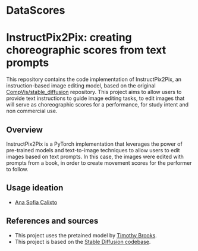 # DataScores

# InstructPix2Pix: creating choreographic scores from text prompts

This repository contains the code implementation of InstructPix2Pix, an instruction-based image editing model, based on the original [CompVis/stable_diffusion](https://github.com/CompVis/stable-diffusion) repository. This project aims to allow users to provide text instructions to guide image editing tasks, to edit images that will serve as choreographic scores for a performance, for study intent and non commercial use.

## Overview

InstructPix2Pix is a PyTorch implementation that leverages the power of pre-trained models and text-to-image techniques to allow users to edit images based on text prompts. In this case, the images were edited with prompts from a book, in order to create movement scores for the performer to follow.

## Usage ideation

- [Ana Sofia Calixto](https://github.com/anasofiacalixto)

## References and sources

- This project uses the pretained model by [Timothy Brooks](https://github.com/timothybrooks/instruct-pix2pix).
- This project is based on the [Stable Diffusion codebase](https://github.com/CompVis/stable-diffusion).
